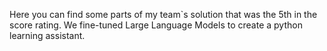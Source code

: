 Here you can find some parts of my team`s solution that was the 5th in the score rating. We fine-tuned Large Language Models to create a python learning assistant.
